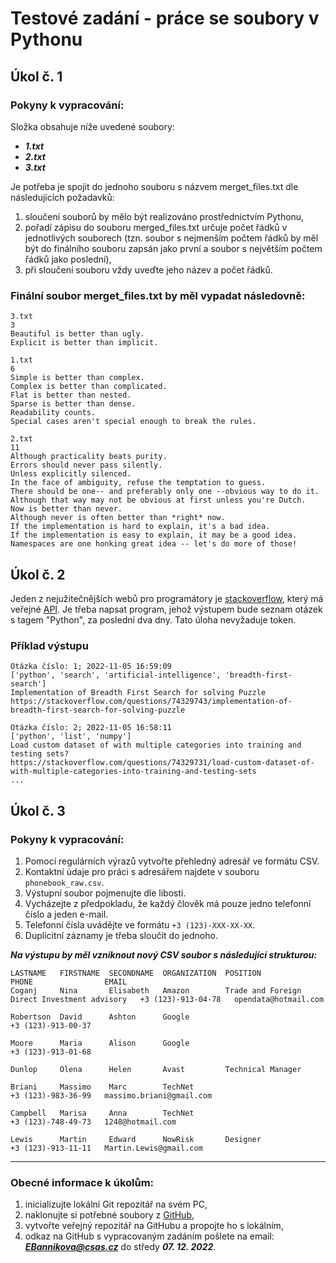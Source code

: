 # ****Testové zadání - práce se soubory v Pythonu****


## Úkol č. 1

### **Pokyny k vypracování:**

Složka obsahuje níže uvedené soubory:
* ***1.txt***
* ***2.txt***
* ***3.txt***

Je potřeba je spojit do jednoho souboru s názvem merget_files.txt dle následujících požadavků:

1. sloučení souborů by mělo být realizováno prostřednictvím Pythonu,
2. pořadí zápisu do souboru merged_files.txt určuje počet řádků v jednotlivých souborech (tzn. soubor s nejmenším počtem řádků by měl být do finálního souboru zapsán jako první a soubor s největším počtem řádků jako poslední),
3. při sloučení souboru vždy uveďte jeho název a počet řádků.


### **Finální soubor merget_files.txt by měl vypadat následovně:**

```
3.txt
3
Beautiful is better than ugly.
Explicit is better than implicit.

1.txt
6
Simple is better than complex.
Complex is better than complicated.
Flat is better than nested.
Sparse is better than dense.
Readability counts.
Special cases aren't special enough to break the rules.

2.txt
11
Although practicality beats purity.
Errors should never pass silently.
Unless explicitly silenced.
In the face of ambiguity, refuse the temptation to guess.
There should be one-- and preferably only one --obvious way to do it.
Although that way may not be obvious at first unless you're Dutch.
Now is better than never.
Although never is often better than *right* now.
If the implementation is hard to explain, it's a bad idea.
If the implementation is easy to explain, it may be a good idea.
Namespaces are one honking great idea -- let's do more of those! 
```


## Úkol č. 2
Jeden z nejužitečnějších webů pro programátory je [stackoverflow](https://stackoverflow.com/), který má veřejné [API](https://api.stackexchange.com/docs). 
Je třeba napsat program, jehož výstupem bude seznam otázek s tagem "Python", za poslední dva dny.
Tato úloha nevyžaduje token.

### **Příklad výstupu**
```
Otázka číslo: 1; 2022-11-05 16:59:09
['python', 'search', 'artificial-intelligence', 'breadth-first-search']
Implementation of Breadth First Search for solving Puzzle
https://stackoverflow.com/questions/74329743/implementation-of-breadth-first-search-for-solving-puzzle

Otázka číslo: 2; 2022-11-05 16:58:11
['python', 'list', 'numpy']
Load custom dataset of with multiple categories into training and testing sets?
https://stackoverflow.com/questions/74329731/load-custom-dataset-of-with-multiple-categories-into-training-and-testing-sets
...
```

## Úkol č. 3

### **Pokyny k vypracování:**

1. Pomocí regulárních výrazů vytvořte přehledný adresář ve formátu CSV. 
2. Kontaktní údaje pro práci s adresářem najdete v souboru ```phonebook_raw.csv```.
3. Výstupní soubor pojmenujte dle libosti. 
4. Vycházejte z předpokladu, že každý člověk má pouze jedno telefonní číslo a jeden e-mail. 
2. Telefonní čísla uvádějte ve formátu ```+3 (123)-XXX-XX-XX```. 
3. Duplicitní záznamy je třeba sloučit do jednoho.


***Na výstupu by měl vzniknout nový CSV soubor s následující strukturou:***

```
LASTNAME   FIRSTNAME  SECONDNAME  ORGANIZATION  POSITION                                       PHONE                EMAIL
Coganj     Nina       Elisabeth   Amazon        Trade and Foreign Direct Investment advisory   +3 (123)-913-04-78   opendata@hotmail.com

Robertson  David      Ashton      Google                                                       +3 (123)-913-00-37 

Moore      Maria      Alison      Google                                                       +3 (123)-913-01-68 

Dunlop     Olena      Helen       Avast         Technical Manager

Briani     Massimo    Marc        TechNet                                                      +3 (123)-983-36-99   massimo.briani@gmail.com

Campbell   Marisa     Anna        TechNet                                                      +3 (123)-748-49-73   1248@hotmail.com

Lewis      Martin     Edward      NowRisk       Designer                                       +3 (123)-913-11-11   Martin.Lewis@gmail.com
```


---

### **Obecné informace k úkolům:**

1. inicializujte lokální Git repozitář na svém PC,
2. naklonujte si potřebné soubory z [GitHub](https://github.com/CSAS-TestoveZadani/Testove_zadani),
3. vytvořte veřejný repozitář na GitHubu a propojte ho s lokálním, 
4. odkaz na GitHub s vypracovaným zadáním pošlete na email: ***EBannikova@csas.cz*** do středy ***07. 12. 2022***.
